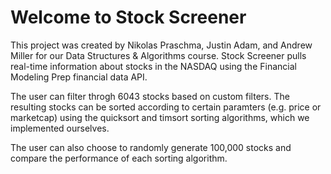 # Welcome to Stock Screener

This project was created by Nikolas Praschma, Justin Adam, and Andrew Miller for our Data Structures & Algorithms course. Stock Screener pulls real-time information about stocks in the NASDAQ using the Financial Modeling Prep financial data API.

The user can filter throgh 6043 stocks based on custom filters. The resulting stocks can be sorted according to certain paramters (e.g. price or marketcap) using the quicksort and timsort sorting algorithms, which we implemented ourselves.

The user can also choose to randomly generate 100,000 stocks and compare the performance of each sorting algorithm.
